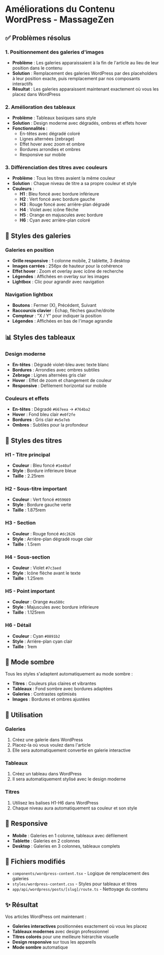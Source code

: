 # Améliorations du Contenu WordPress - MassageZen

## ✅ Problèmes résolus

### 1. **Positionnement des galeries d'images**
- **Problème** : Les galeries apparaissaient à la fin de l'article au lieu de leur position dans le contenu
- **Solution** : Remplacement des galeries WordPress par des placeholders à leur position exacte, puis remplacement par nos composants interactifs
- **Résultat** : Les galeries apparaissent maintenant exactement où vous les placez dans WordPress

### 2. **Amélioration des tableaux**
- **Problème** : Tableaux basiques sans style
- **Solution** : Design moderne avec dégradés, ombres et effets hover
- **Fonctionnalités** :
  - En-têtes avec dégradé coloré
  - Lignes alternées (zebrage)
  - Effet hover avec zoom et ombre
  - Bordures arrondies et ombres
  - Responsive sur mobile

### 3. **Différenciation des titres avec couleurs**
- **Problème** : Tous les titres avaient la même couleur
- **Solution** : Chaque niveau de titre a sa propre couleur et style
- **Couleurs** :
  - **H1** : Bleu foncé avec bordure inférieure
  - **H2** : Vert foncé avec bordure gauche
  - **H3** : Rouge foncé avec arrière-plan dégradé
  - **H4** : Violet avec icône flèche
  - **H5** : Orange en majuscules avec bordure
  - **H6** : Cyan avec arrière-plan coloré

## 🎨 Styles des galeries

### Galeries en position
- **Grille responsive** : 1 colonne mobile, 2 tablette, 3 desktop
- **Images carrées** : 256px de hauteur pour la cohérence
- **Effet hover** : Zoom et overlay avec icône de recherche
- **Légendes** : Affichées en overlay sur les images
- **Lightbox** : Clic pour agrandir avec navigation

### Navigation lightbox
- **Boutons** : Fermer (X), Précédent, Suivant
- **Raccourcis clavier** : Échap, flèches gauche/droite
- **Compteur** : "X / Y" pour indiquer la position
- **Légendes** : Affichées en bas de l'image agrandie

## 📊 Styles des tableaux

### Design moderne
- **En-têtes** : Dégradé violet-bleu avec texte blanc
- **Bordures** : Arrondies avec ombres subtiles
- **Zebrage** : Lignes alternées gris clair
- **Hover** : Effet de zoom et changement de couleur
- **Responsive** : Défilement horizontal sur mobile

### Couleurs et effets
- **En-têtes** : Dégradé `#667eea` → `#764ba2`
- **Hover** : Fond bleu clair `#e0f2fe`
- **Bordures** : Gris clair `#e5e7eb`
- **Ombres** : Subtiles pour la profondeur

## 🎯 Styles des titres

### H1 - Titre principal
- **Couleur** : Bleu foncé `#1e40af`
- **Style** : Bordure inférieure bleue
- **Taille** : 2.25rem

### H2 - Sous-titre important
- **Couleur** : Vert foncé `#059669`
- **Style** : Bordure gauche verte
- **Taille** : 1.875rem

### H3 - Section
- **Couleur** : Rouge foncé `#dc2626`
- **Style** : Arrière-plan dégradé rouge clair
- **Taille** : 1.5rem

### H4 - Sous-section
- **Couleur** : Violet `#7c3aed`
- **Style** : Icône flèche avant le texte
- **Taille** : 1.25rem

### H5 - Point important
- **Couleur** : Orange `#ea580c`
- **Style** : Majuscules avec bordure inférieure
- **Taille** : 1.125rem

### H6 - Détail
- **Couleur** : Cyan `#0891b2`
- **Style** : Arrière-plan cyan clair
- **Taille** : 1rem

## 🌙 Mode sombre

Tous les styles s'adaptent automatiquement au mode sombre :
- **Titres** : Couleurs plus claires et vibrantes
- **Tableaux** : Fond sombre avec bordures adaptées
- **Galeries** : Contrastes optimisés
- **Images** : Bordures et ombres ajustées

## 🚀 Utilisation

### Galeries
1. Créez une galerie dans WordPress
2. Placez-la où vous voulez dans l'article
3. Elle sera automatiquement convertie en galerie interactive

### Tableaux
1. Créez un tableau dans WordPress
2. Il sera automatiquement stylisé avec le design moderne

### Titres
1. Utilisez les balises H1-H6 dans WordPress
2. Chaque niveau aura automatiquement sa couleur et son style

## 📱 Responsive

- **Mobile** : Galeries en 1 colonne, tableaux avec défilement
- **Tablette** : Galeries en 2 colonnes
- **Desktop** : Galeries en 3 colonnes, tableaux complets

## 🔧 Fichiers modifiés

- `components/wordpress-content.tsx` - Logique de remplacement des galeries
- `styles/wordpress-content.css` - Styles pour tableaux et titres
- `app/api/wordpress/posts/[slug]/route.ts` - Nettoyage du contenu

## ✨ Résultat

Vos articles WordPress ont maintenant :
- **Galeries interactives** positionnées exactement où vous les placez
- **Tableaux modernes** avec design professionnel
- **Titres colorés** pour une meilleure hiérarchie visuelle
- **Design responsive** sur tous les appareils
- **Mode sombre** automatique

